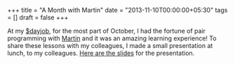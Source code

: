 +++
title = "A Month with Martin"
date = "2013-11-10T00:00:00+05:30"
tags = []
draft = false
+++

At my [$dayjob](http://enthought.com), for the most part of October, I had the fortune of
pair programming with [Martin](https://plus.google.com/114995175796183910458/posts) and it was an amazing learning
experience!  To share these lessons with my colleagues, I made a small
presentation at lunch, to my colleagues.  [Here are the slides](https://rawgithub.com/punchagan/340e1350fdfc766c6599/raw/ca1f5fe9bfc1cc503cd8a524e350bd29e8f5f33d/month-with-martin.html) for the
presentation.
